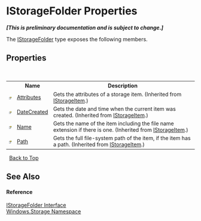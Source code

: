 # IStorageFolder Properties
 _**\[This is preliminary documentation and is subject to change.\]**_

The <a href="T_Windows_Storage_IStorageFolder">IStorageFolder</a> type exposes the following members.


## Properties
&nbsp;<table><tr><th></th><th>Name</th><th>Description</th></tr><tr><td>![Public property](media/pubproperty.gif "Public property")</td><td><a href="P_Windows_Storage_IStorageItem_Attributes">Attributes</a></td><td>
Gets the attributes of a storage item.
 (Inherited from <a href="T_Windows_Storage_IStorageItem">IStorageItem</a>.)</td></tr><tr><td>![Public property](media/pubproperty.gif "Public property")</td><td><a href="P_Windows_Storage_IStorageItem_DateCreated">DateCreated</a></td><td>
Gets the date and time when the current item was created.
 (Inherited from <a href="T_Windows_Storage_IStorageItem">IStorageItem</a>.)</td></tr><tr><td>![Public property](media/pubproperty.gif "Public property")</td><td><a href="P_Windows_Storage_IStorageItem_Name">Name</a></td><td>
Gets the name of the item including the file name extension if there is one.
 (Inherited from <a href="T_Windows_Storage_IStorageItem">IStorageItem</a>.)</td></tr><tr><td>![Public property](media/pubproperty.gif "Public property")</td><td><a href="P_Windows_Storage_IStorageItem_Path">Path</a></td><td>
Gets the full file-system path of the item, if the item has a path.
 (Inherited from <a href="T_Windows_Storage_IStorageItem">IStorageItem</a>.)</td></tr></table>&nbsp;
<a href="#istoragefolder-properties">Back to Top</a>

## See Also


#### Reference
<a href="T_Windows_Storage_IStorageFolder">IStorageFolder Interface</a><br /><a href="N_Windows_Storage">Windows.Storage Namespace</a><br />
